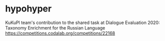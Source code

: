 # hypohyper
KuKuPl team's contribution to the shared task at Dialogue Evaluation 2020: Taxonomy Enrichment for the Russian Language
https://competitions.codalab.org/competitions/22168
